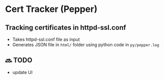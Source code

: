 # Cert Tracker (Pepper)
## Tracking certificates in httpd-ssl.conf

- Takes httpd-ssl.conf file as input
- Generates JSON file in `html/` folder using python code in `py/pepper.log`

## 🔜 TODO
  - update UI